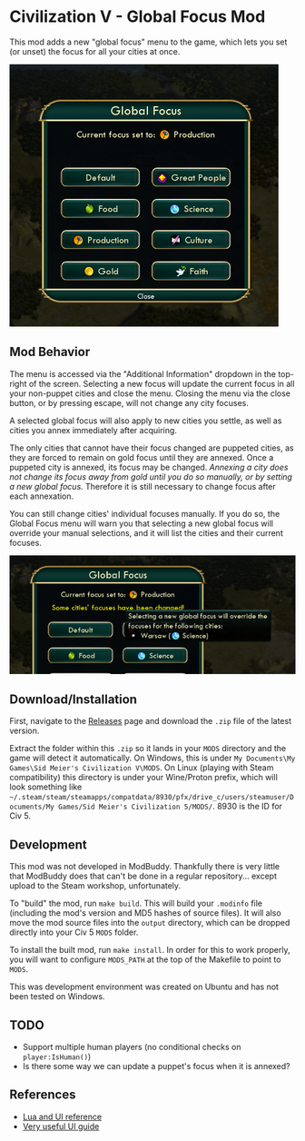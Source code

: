 # Civilization V - Global Focus Mod

This mod adds a new "global focus" menu to the game, which lets you set (or unset) the focus for all your cities at once.

![Mod Screenshot](./resources/screenshot.png)

## Mod Behavior

The menu is accessed via the "Additional Information" dropdown in the top-right of the screen. Selecting a new focus will update the current focus in all your non-puppet cities and close the menu. Closing the menu via the close button, or by pressing escape, will not change any city focuses.

A selected global focus will also apply to new cities you settle, as well as cities you annex immediately after acquiring.

The only cities that cannot have their focus changed are puppeted cities, as they are forced to remain on gold focus until they are annexed. Once a puppeted city is annexed, its focus may be changed. *Annexing a city does not change its focus away from gold until you do so manually, or by setting a new global focus.* Therefore it is still necessary to change focus after each annexation.

You can still change cities' individual focuses manually. If you do so, the Global Focus menu will warn you that selecting a new global focus will override your manual selections, and it will list the cities and their current focuses.

![Override warning example](./resources/override.png)

## Download/Installation

First, navigate to the [Releases](https://github.com/spencerjbeckwith/Civ5-GlobalFocusMod/releases) page and download the `.zip` file of the latest version.

Extract the folder within this `.zip` so it lands in your `MODS` directory and the game will detect it automatically. On Windows, this is under `My Documents\My Games\Sid Meier's Civilization V\MODS`. On Linux (playing with Steam compatibility) this directory is under your Wine/Proton prefix, which will look something like `~/.steam/steam/steamapps/compatdata/8930/pfx/drive_c/users/steamuser/Documents/My Games/Sid Meier's Civilization 5/MODS/`. 8930 is the ID for Civ 5.

## Development

This mod was not developed in ModBuddy. Thankfully there is very little that ModBuddy does that can't be done in a regular repository... except upload to the Steam workshop, unfortunately.

To "build" the mod, run `make build`. This will build your `.modinfo` file (including the mod's version and MD5 hashes of source files). It will also move the mod source files into the `output` directory, which can be dropped directly into your Civ 5 `MODS` folder.

To install the built mod, run `make install`. In order for this to work properly, you will want to configure `MODS_PATH` at the top of the Makefile to point to `MODS`.

This was development environment was created on Ubuntu and has not been tested on Windows.

## TODO

- Support multiple human players (no conditional checks on `player:IsHuman()`)
- Is there some way we can update a puppet's focus when it is annexed?

## References

- [Lua and UI reference](https://modiki.civfanatics.com/index.php?title=Lua_and_UI_Reference_(Civ5))
- [Very useful UI guide](https://forums.civfanatics.com/threads/user-interface-components.461552/)
